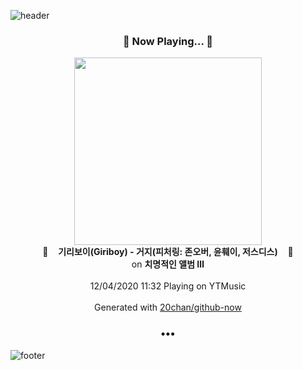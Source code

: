 ![header](https://capsule-render.vercel.app/api?type=wave&height=170&section=header&text=Hi.%20I'm%20SHIFT&fontColor=090707&fontAlignX=45&fontAlignY=65&fontSize=100)

<h3 align="center">🎵 Now Playing... 🎵</h3>
<p align="center">
  <a href="https://music.youtube.com/channel/UCMRvw9TUJB5m32YPrxLu7ag">
    <img width="300" src="https://lh3.googleusercontent.com/mDQU4srEIdCMRMVrDZ_X6OeyK4L1nKcs-Rd8a9CRj-vWKBGdu6K79x29q287xCK5NCf_34sPUWAD5otV">
  </a>
  <br>
  🎵&nbsp&nbsp&nbsp <b>기리보이(Giriboy) - 거지(피처링: 존오버, 윤훼이, 저스디스)</b> &nbsp&nbsp&nbsp🎵
  <br>
  on <b>치명적인 앨범 Ⅲ</b>
  
  <br />
  <br />
  12/04/2020 11:32 Playing on YTMusic
  <br />
  <br />
  Generated with <a href="https://github.com/20chan/github-now">20chan/github-now</a>
</p>

<h3 align="center">•••</h3>

![footer](https://capsule-render.vercel.app/api?type=wave&height=150&section=footer)
